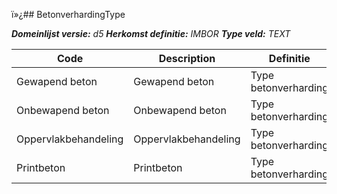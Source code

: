 ï»¿## BetonverhardingType

*__Domeinlijst versie:__ d5*
*__Herkomst definitie:__ IMBOR*
*__Type veld:__ TEXT*

|__Code__ |__Description__ |__Definitie__	|
|	---	|	---	|   ---	| 
| Gewapend beton | Gewapend beton | Type betonverharding |
| Onbewapend beton | Onbewapend beton | Type betonverharding |
| Oppervlakbehandeling | Oppervlakbehandeling | Type betonverharding |
| Printbeton | Printbeton | Type betonverharding |
